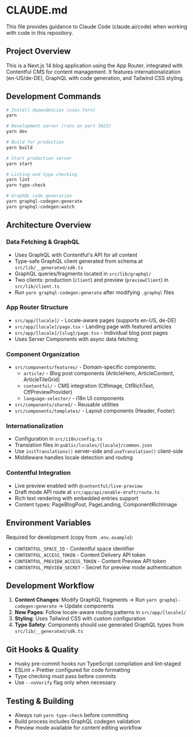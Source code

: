 # CLAUDE.md

This file provides guidance to Claude Code (claude.ai/code) when working with code in this repository.

## Project Overview

This is a Next.js 14 blog application using the App Router, integrated with Contentful CMS for content management. It features internationalization (en-US/de-DE), GraphQL with code generation, and Tailwind CSS styling.

## Development Commands

```bash
# Install dependencies (uses Yarn)
yarn

# Development server (runs on port 3023)
yarn dev

# Build for production
yarn build

# Start production server
yarn start

# Linting and type checking
yarn lint
yarn type-check

# GraphQL code generation
yarn graphql-codegen:generate
yarn graphql-codegen:watch
```

## Architecture Overview

### Data Fetching & GraphQL
- Uses GraphQL with Contentful's API for all content
- Type-safe GraphQL client generated from schema at `src/lib/__generated/sdk.ts`
- GraphQL queries/fragments located in `src/lib/graphql/`
- Two clients: production (`client`) and preview (`previewClient`) in `src/lib/client.ts`
- Run `yarn graphql-codegen:generate` after modifying `.graphql` files

### App Router Structure
- `src/app/[locale]/` - Locale-aware pages (supports en-US, de-DE)
- `src/app/[locale]/page.tsx` - Landing page with featured articles
- `src/app/[locale]/[slug]/page.tsx` - Individual blog post pages
- Uses Server Components with async data fetching

### Component Organization
- `src/components/features/` - Domain-specific components:
  - `article/` - Blog post components (ArticleHero, ArticleContent, ArticleTileGrid)
  - `contentful/` - CMS integration (CtfImage, CtfRichText, CtfPreviewProvider)
  - `language-selector/` - i18n UI components
- `src/components/shared/` - Reusable utilities
- `src/components/templates/` - Layout components (Header, Footer)

### Internationalization
- Configuration in `src/i18n/config.ts`
- Translation files in `public/locales/{locale}/common.json`
- Use `initTranslations()` server-side and `useTranslation()` client-side
- Middleware handles locale detection and routing

### Contentful Integration
- Live preview enabled with `@contentful/live-preview`
- Draft mode API route at `src/app/api/enable-draft/route.ts`
- Rich text rendering with embedded entries support
- Content types: PageBlogPost, PageLanding, ComponentRichImage

## Environment Variables

Required for development (copy from `.env.example`):
- `CONTENTFUL_SPACE_ID` - Contentful space identifier
- `CONTENTFUL_ACCESS_TOKEN` - Content Delivery API token
- `CONTENTFUL_PREVIEW_ACCESS_TOKEN` - Content Preview API token
- `CONTENTFUL_PREVIEW_SECRET` - Secret for preview mode authentication

## Development Workflow

1. **Content Changes**: Modify GraphQL fragments → Run `yarn graphql-codegen:generate` → Update components
2. **New Pages**: Follow locale-aware routing patterns in `src/app/[locale]/`
3. **Styling**: Uses Tailwind CSS with custom configuration
4. **Type Safety**: Components should use generated GraphQL types from `src/lib/__generated/sdk.ts`

## Git Hooks & Quality

- Husky pre-commit hooks run TypeScript compilation and lint-staged
- ESLint + Prettier configured for code formatting
- Type checking must pass before commits
- Use `--noVerify` flag only when necessary

## Testing & Building

- Always run `yarn type-check` before committing
- Build process includes GraphQL codegen validation
- Preview mode available for content editing workflow